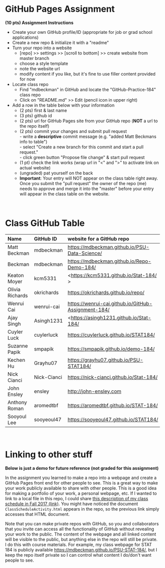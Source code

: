 
# GitHub Pages Assignment

**(10 pts) Assignment Instructions**

- Create your own GitHub profile/ID (appropriate for job or grad school applications)  
- Create a new repo & initialize it with a "readme"   
- Turn your repo into a website  
    - [repo] >> settings >> [scroll to bottom] >> create website from master branch  
    - choose a style template 
    - note the website url  
    - modify content if you like, but it's fine to use filler content provided for now  
- Locate class repo
    - Find "mdbeckman" in GitHub and locate the "GitHub-Practice-184" class repo
    - Click on "README.md" >> Edit (pencil icon in upper right)
- Add a row in the table below with your information   
    - (2 pts) first & last name  
    - (3 pts) github id  
    - (2 pts) url for GitHub Pages site from your GitHub repo (**NOT** a url to the repo itself)
    - (2 pts) commit your changes and submit pull request   
            - write a **descriptive** commit message (e.g. "added Matt Beckmans info to table")  
            - select "Create a new branch for this commit and start a pull request."   
            - click green button "Propose file change" & start pull request  
    - (1 pt) check the link works (wrap url in "<" and ">" to activate link on actual website)  
    - (ungraded) pat yourself on the back
    - **Important**: Your entry will NOT appear on the class table right away.  Once you submit the "pull request" the owner of the repo (me) needs to approve and merge it into the "master" before your entry will appear in the class table on the website. 

<br>

# Class GitHub Table 

|Name                   |GitHub ID         |website for a GitHub repo  | 
|:----------------------|:-----------------|:--------------------------|  
| Matt Beckman    | mdbeckman      | <https://mdbeckman.github.io/PSU-Data-Science/>   |  
| Beckman | mdbeckman | <https://mdbeckman.github.io/Repo-Demo-184/> |
| Keaton Moyer | kcm5331 | <https://kcm5331.github.io/Stat-184/ > |
| Olivia Richards | okrichards     | <https://okrichards.github.io/repo/>      |
| Wenrui Cai      | wenrui-cai     | <https://wenrui-cai.github.io/GitHub-Assignment-184/> |  
| Ajay Singh | Asingh1231 | <https://asingh1231.github.io/Stat-184/ |
| Cuyler Luck     | cuylerluck     | <https://cuylerluck.github.io/STAT184/>           |
| Suzanne Papik   | smpapik        | <https://smpapik.github.io/demo-184/>             |
| Kechen Hu       | Grayhu07       | <https://grayhu07.github.io/PSU-STAT184/>         |
|  Nick Cianci    |   Nick-Cianci  |    <https://nick-cianci.github.io/Stat-184/>  |
| John Ensley     | ensley         | <http://john-ensley.com>                          |
| Anthony Roman   | aromedtbf      | <https://aromedtbf.github.io/STAT-184/>           |
| Sooyoul Lee     | sooyeoul47     | <https://sooyeoul47.github.io/STAT184/>           |

<br>

# Linking to other stuff 

**Below is just a demo for future reference (not graded for this assignment)**

In the assignment you learned to make a repo into a webpage and create a GitHub Pages front end for other people to see.  This is a great way to make your work publicly available to share with other people.  This is a good idea for making a portfolio of your work, a personal webpage, etc.  If I wanted to link to a local file in this repo, I could share [this description of my class schedule in Fall 2017 (link)](ClassScheduleActivity.html).  You might have noticed the document `ClassScheduleActivity.html` appears in the repo, so the previous link simply accesses that HTML document.  

Note that you can make private repos with GitHub, so you and collaborators that you invite can access all the functionality of GitHub without revealing your work to the public.  The content of the webpage and all linked content will be visible to the public, but anything else in the repo will still be private.  I do this with course materials.  For example, my class webpage for STAT 184 is publicly available <https://mdbeckman.github.io/PSU-STAT-184/>, but I keep the repo itself private so I can control what content I do/don't want people to see.

